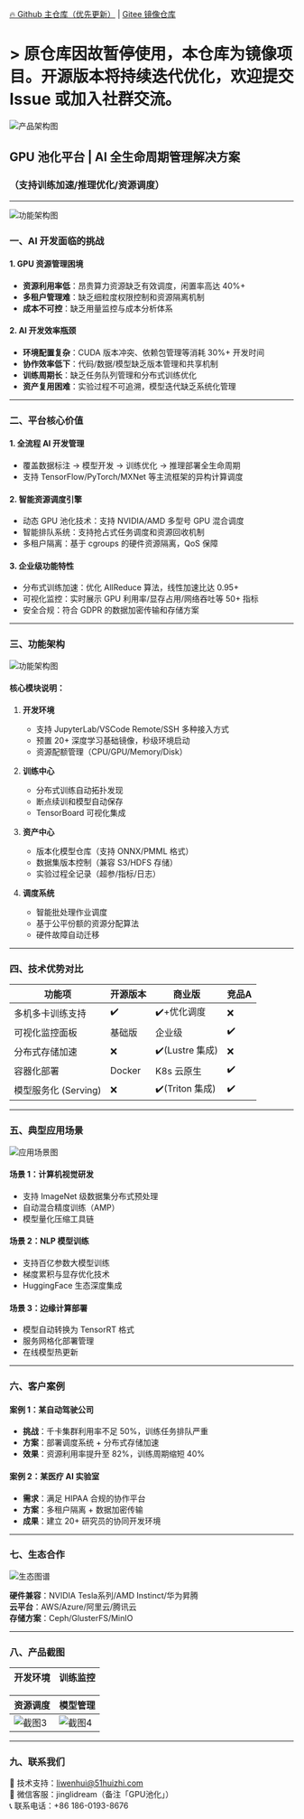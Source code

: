 [🔥 Github 主仓库（优先更新）](https://github.com/roinli/SSD-GPU-POOL) | [Gitee 镜像仓库](https://github.com/roinli/SSD-GPU-POOL)

# > 原仓库因故暂停使用，本仓库为镜像项目。开源版本将持续迭代优化，欢迎提交 Issue 或加入社群交流。

![产品架构图](https://gitee.com/jingli1234/gpuchihua/raw/master/img/3.kaiyuan2tuili.jpg)

## GPU 池化平台 | AI 全生命周期管理解决方案  
### （支持训练加速/推理优化/资源调度）

---

![功能架构图](https://gitee.com/jingli1234/gpuchihua/blob/master/img/%E4%BA%A7%E5%93%81%E6%9E%B6%E6%9E%84%E5%9B%BE.png)


### 一、AI 开发面临的挑战

#### 1. GPU 资源管理困境
- **资源利用率低**：昂贵算力资源缺乏有效调度，闲置率高达 40%+
- **多租户管理难**：缺乏细粒度权限控制和资源隔离机制
- **成本不可控**：缺乏用量监控与成本分析体系

#### 2. AI 开发效率瓶颈
- **环境配置复杂**：CUDA 版本冲突、依赖包管理等消耗 30%+ 开发时间
- **协作效率低下**：代码/数据/模型缺乏版本管理和共享机制
- **训练周期长**：缺乏任务队列管理和分布式训练优化
- **资产复用困难**：实验过程不可追溯，模型迭代缺乏系统化管理

---

### 二、平台核心价值

#### 1. 全流程 AI 开发管理
- 覆盖数据标注 → 模型开发 → 训练优化 → 推理部署全生命周期
- 支持 TensorFlow/PyTorch/MXNet 等主流框架的异构计算调度

#### 2. 智能资源调度引擎
- 动态 GPU 池化技术：支持 NVIDIA/AMD 多型号 GPU 混合调度
- 智能排队系统：支持抢占式任务调度和资源回收机制
- 多租户隔离：基于 cgroups 的硬件资源隔离，QoS 保障

#### 3. 企业级功能特性
- 分布式训练加速：优化 AllReduce 算法，线性加速比达 0.95+
- 可视化监控：实时展示 GPU 利用率/显存占用/网络吞吐等 50+ 指标
- 安全合规：符合 GDPR 的数据加密传输和存储方案

---

### 三、功能架构

![功能架构图](https://gitee.com/jingli1234/gpuchihua/raw/master/img/1.%E4%BA%A7%E5%93%81%E6%9E%B6%E6%9E%84%E5%9B%BE.jpg)

#### 核心模块说明：
1. **开发环境**  
   - 支持 JupyterLab/VSCode Remote/SSH 多种接入方式
   - 预置 20+ 深度学习基础镜像，秒级环境启动
   - 资源配额管理（CPU/GPU/Memory/Disk）

2. **训练中心**  
   - 分布式训练自动拓扑发现
   - 断点续训和模型自动保存
   - TensorBoard 可视化集成

3. **资产中心**  
   - 版本化模型仓库（支持 ONNX/PMML 格式）
   - 数据集版本控制（兼容 S3/HDFS 存储）
   - 实验过程全记录（超参/指标/日志）

4. **调度系统**  
   - 智能批处理作业调度
   - 基于公平份额的资源分配算法
   - 硬件故障自动迁移

---

### 四、技术优势对比

| 功能项               | 开源版本 | 商业版       | 竞品A      |
|----------------------|----------|--------------|------------|
| 多机多卡训练支持     | ✔️       | ✔️+优化调度   | ❌         |
| 可视化监控面板       | 基础版   | 企业级       | ✔️         |
| 分布式存储加速       | ❌       | ✔️(Lustre 集成)| ❌         |
| 容器化部署           | Docker   | K8s 云原生   | ✔️         |
| 模型服务化 (Serving) | ❌       | ✔️(Triton 集成)| ✔️        |

---

### 五、典型应用场景

![应用场景图](https://gitee.com/jingli1234/gpuchihua/raw/master/img/2.%E5%85%B8%E5%9E%8B%E5%BA%94%E7%94%A8%E5%9C%BA%E6%99%AF.png)

#### 场景 1：计算机视觉研发
- 支持 ImageNet 级数据集分布式预处理
- 自动混合精度训练（AMP）
- 模型量化压缩工具链

#### 场景 2：NLP 模型训练
- 支持百亿参数大模型训练
- 梯度累积与显存优化技术
- HuggingFace 生态深度集成

#### 场景 3：边缘计算部署
- 模型自动转换为 TensorRT 格式
- 服务网格化部署管理
- 在线模型热更新

---

### 六、客户案例

#### 案例 1：某自动驾驶公司
- **挑战**：千卡集群利用率不足 50%，训练任务排队严重
- **方案**：部署调度系统 + 分布式存储加速
- **效果**：资源利用率提升至 82%，训练周期缩短 40%

#### 案例 2：某医疗 AI 实验室
- **需求**：满足 HIPAA 合规的协作平台
- **方案**：多租户隔离 + 数据加密传输
- **成果**：建立 20+ 研究员的协同开发环境

---

### 七、生态合作

![生态图谱](https://gitee.com/jingli1234/gpuchihua/raw/master/img/4.gpu%E5%9B%BE%E6%A0%87.jpg)

**硬件兼容**：NVIDIA Tesla系列/AMD Instinct/华为昇腾  
**云平台**：AWS/Azure/阿里云/腾讯云  
**存储方案**：Ceph/GlusterFS/MinIO  

---

### 八、产品截图

| 开发环境                         | 训练监控                         |
|----------------------------------|----------------------------------|

| 资源调度                         | 模型管理                         |
|----------------------------------|----------------------------------|
| ![截图3](https://gitee.com/jingli1234/gpuchihua/raw/master/img/%E9%83%A8%E7%BD%B23.jpeg) | ![截图4](https://gitee.com/jingli1234/gpuchihua/raw/master/img/%E9%83%A8%E7%BD%B24.jpeg) |

---

### 九、联系我们

📧 技术支持：liwenhui@51huizhi.com  
💬 微信客服：jinglidream（备注「GPU池化」）  
📞 联系电话：+86 186-0193-8676  
